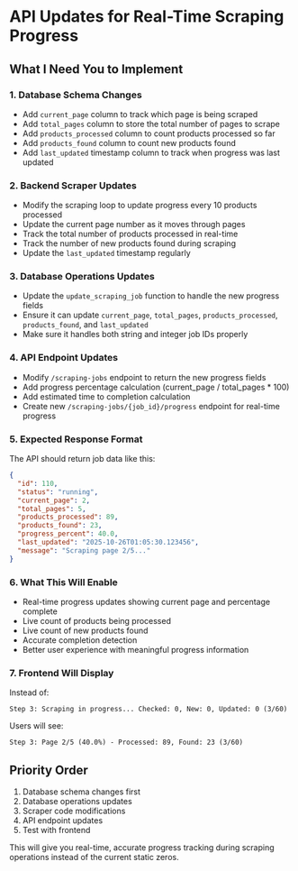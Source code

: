 # API Updates for Real-Time Scraping Progress

## What I Need You to Implement

### 1. Database Schema Changes
- Add `current_page` column to track which page is being scraped
- Add `total_pages` column to store the total number of pages to scrape
- Add `products_processed` column to count products processed so far
- Add `products_found` column to count new products found
- Add `last_updated` timestamp column to track when progress was last updated

### 2. Backend Scraper Updates
- Modify the scraping loop to update progress every 10 products processed
- Update the current page number as it moves through pages
- Track the total number of products processed in real-time
- Track the number of new products found during scraping
- Update the `last_updated` timestamp regularly

### 3. Database Operations Updates
- Update the `update_scraping_job` function to handle the new progress fields
- Ensure it can update `current_page`, `total_pages`, `products_processed`, `products_found`, and `last_updated`
- Make sure it handles both string and integer job IDs properly

### 4. API Endpoint Updates
- Modify `/scraping-jobs` endpoint to return the new progress fields
- Add progress percentage calculation (current_page / total_pages * 100)
- Add estimated time to completion calculation
- Create new `/scraping-jobs/{job_id}/progress` endpoint for real-time progress

### 5. Expected Response Format
The API should return job data like this:
```json
{
  "id": 110,
  "status": "running",
  "current_page": 2,
  "total_pages": 5,
  "products_processed": 89,
  "products_found": 23,
  "progress_percent": 40.0,
  "last_updated": "2025-10-26T01:05:30.123456",
  "message": "Scraping page 2/5..."
}
```

### 6. What This Will Enable
- Real-time progress updates showing current page and percentage complete
- Live count of products being processed
- Live count of new products found
- Accurate completion detection
- Better user experience with meaningful progress information

### 7. Frontend Will Display
Instead of:
```
Step 3: Scraping in progress... Checked: 0, New: 0, Updated: 0 (3/60)
```

Users will see:
```
Step 3: Page 2/5 (40.0%) - Processed: 89, Found: 23 (3/60)
```

## Priority Order
1. Database schema changes first
2. Database operations updates
3. Scraper code modifications
4. API endpoint updates
5. Test with frontend

This will give you real-time, accurate progress tracking during scraping operations instead of the current static zeros.





